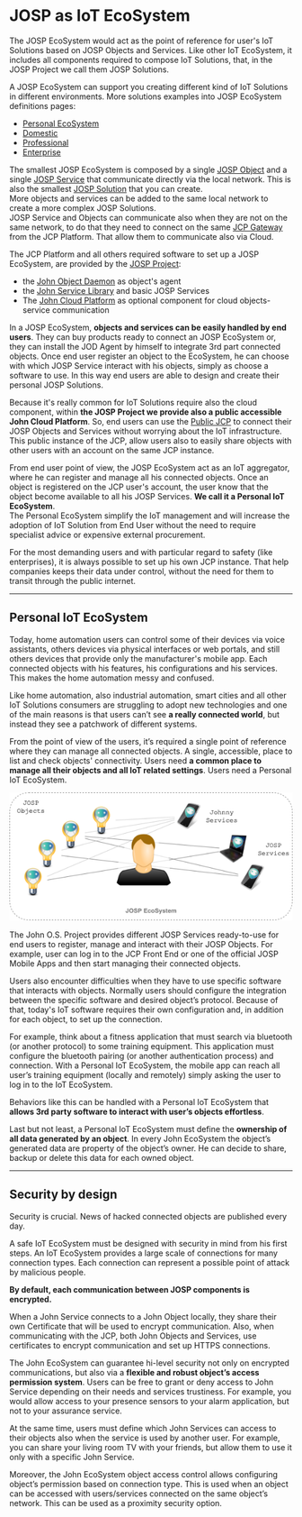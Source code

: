 # JOSP as IoT EcoSystem

The JOSP EcoSystem would act as the point of reference for user's IoT Solutions
based on JOSP Objects and Services. Like other IoT EcoSystem, it includes all 
components required to compose IoT Solutions, that, in the JOSP Project we call
them JOSP Solutions.

A JOSP EcoSystem can support you creating different kind of IoT Solutions in
different environments. More solutions examples into JOSP EcoSystem definitions
pages:
* [Personal EcoSystem](/docs/manuals/end_users/1_design_solution/1_personal_iot_ecosystem.md)
* [Domestic](/docs/manuals/end_users/1_design_solution/2_domestic.md)
* [Professional](/docs/manuals/end_users/1_design_solution/3_professional.md)
* [Enterprise](/docs/manuals/end_users/1_design_solution/4_enterprise.md)

The smallest JOSP EcoSystem is composed by a single [JOSP Object](objects_integration.md) and a
single [JOSP Service](service_integration.md) that communicate directly via the local network.
This is also the smallest [JOSP Solution](iot_solutions.md) that you can create.<br/>
More objects and services can be added to the same local network to create a more
complex JOSP Solutions.<br/>
JOSP Service and Objects can communicate also when they are not on the same network,
to do that they need to connect on the same [JCP Gateway](/docs/comps/jcp/core/gws/README.md)
from the JCP Platform. That allow them to communicate also via Cloud.

The JCP Platform and all others required software to set up a JOSP EcoSystem, are
provided by the [JOSP Project](/README.md):

* the [John Object Daemon](/docs/comps/josp/jod/README.md) as object's agent
* the [John Service Library](/docs/comps/josp/jsl/README.md) and basic JOSP Services
* The [John Cloud Platform](/docs/comps/jcp/README.md) as optional component for cloud objects-service communication

In a JOSP EcoSystem, **objects and services can be easily handled by end users**.
They can buy products ready to connect an JOSP EcoSystem or, they can install the
JOD Agent by himself to integrate 3rd part connected objects. Once end user
register an object to the EcoSystem, he can choose with which JOSP Service interact
with his objects, simply as choose a software to use. In this way end users are
able to design and create their personal JOSP Solutions.

Because it's really common for IoT Solutions require also the cloud component,
within **the JOSP Project we provide also a public accessible John Cloud Platform**.
So, end users can use the [Public JCP](/docs/comps/jcp/public_jcp.md) to
connect their JOSP Objects and Services without worrying about the IoT infrastructure.
This public instance of the JCP, allow users also to easily share objects with
other users with an account on the same JCP instance.

From end user point of view, the JOSP EcoSystem act as an IoT aggregator, where
he can register and manage all his connected objects. Once an object is registered
on the JCP user's account, the user know that the object become available to all
his JOSP Services. **We call it a Personal IoT EcoSystem**.<br/>
The Personal EcoSystem simplify the IoT management and will increase the adoption
of IoT Solution from End User without the need to require specialist advice or
expensive external procurement.

For the most demanding users and with particular regard to safety (like enterprises),
it is always possible to set up his own JCP instance. That help companies keeps
their data under control, without the need for them to transit through the
public internet.

---

## Personal IoT EcoSystem

Today, home automation users can control some of their devices via voice assistants,
others devices via physical interfaces or web portals, and still others devices
that provide only the manufacturer's mobile app. Each connected objects with his
features, his configurations and his services.<br/>
This makes the home automation messy and confused.

Like home automation, also industrial automation, smart cities and all other IoT
Solutions consumers are struggling to adopt new technologies and one of the main
reasons is that users can’t see **a really connected world**, but instead they see
a patchwork of different systems.

From the point of view of the users, it’s required a single point of reference
where they can manage all connected objects. A single, accessible, place to list
and check objects' connectivity. Users need **a common place to manage all their
objects and all IoT related settings**. Users need a Personal IoT EcoSystem.

![Personal JOSP Ecosystem](josp_ecosystem.png)

The John O.S. Project provides different JOSP Services ready-to-use for end users
to register, manage and interact with their JOSP Objects. For example, user can
log in to the JCP Front End or one of the official JOSP Mobile Apps and then start
managing their connected objects.

Users also encounter difficulties when they have to use specific software that
interacts with objects. Normally users should configure the integration between
the specific software and desired object’s protocol. Because of that, today's
IoT software requires their own configuration and, in addition for each object,
to set up the connection.

For example, think about a fitness application that must search via bluetooth
(or another protocol) to some training equipment. This application must configure
the bluetooth pairing (or another authentication process) and connection. With a
Personal IoT EcoSystem, the mobile app can reach all user’s training equipment
(locally and remotely) simply asking the user to log in to the IoT EcoSystem.

Behaviors like this can be handled with a Personal IoT EcoSystem that **allows
3rd party software to interact with user’s objects effortless**.

Last but not least, a Personal IoT EcoSystem must define the **ownership of all
data generated by an object**. In every John EcoSystem the object’s generated
data are property of the object’s owner. He can decide to share, backup or delete
this data for each owned object.

---

## Security by design

Security is crucial.
News of hacked connected objects are published every day.

A safe IoT EcoSystem must be designed with security in mind from his first steps.
An IoT EcoSystem provides a large scale of connections for many connection types.
Each connection can represent a possible point of attack by malicious people.

**By default, each communication between JOSP components is encrypted.**

When a John Service connects to a John Object locally, they share their own 
Certificate that will be used to encrypt communication. Also, when communicating
with the JCP, both John Objects and Services, use certificates to encrypt
communication and set up HTTPS connections.

The John EcoSystem can guarantee hi-level security not only on encrypted communications,
but also via a **flexible and robust object’s access permission system**. Users
can be free to grant or deny access to John Service depending on their needs and
services trustiness. For example, you would allow access to your presence sensors
to your alarm application, but not to your assurance service.

At the same time, users must define which John Services can access to their objects
also when the service is used by another user. For example, you can share your
living room TV with your friends, but allow them to use it only with a specific
John Service.

Moreover, the John EcoSystem object access control allows configuring object’s
permission based on connection type. This is used when an object can be accessed
with users/services connected on the same object’s network. This can be used as
a proximity security option.

